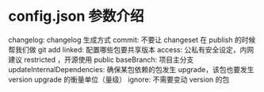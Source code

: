 # config.json 参数介绍
changelog: changelog 生成方式
commit: 不要让 changeset 在 publish 的时候帮我们做 git add
linked: 配置哪些包要共享版本
access: 公私有安全设定，内网建议 restricted ，开源使用 public
baseBranch: 项目主分支
updateInternalDependencies: 确保某包依赖的包发生 upgrade，该包也要发生 version upgrade 的衡量单位（量级）
ignore: 不需要变动 version 的包

